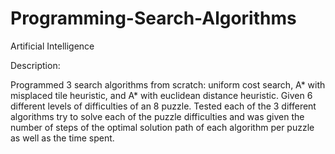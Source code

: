 # Programming-Search-Algorithms
Artificial Intelligence

Description:

Programmed 3 search algorithms from scratch: uniform cost search, A* with misplaced tile heuristic, and A* with euclidean distance heuristic. Given 6 different levels of difficulties of an 8 puzzle. Tested each of the 3 different algorithms try to solve each of the puzzle difficulties and was given the number of steps of the optimal solution path of each algorithm per puzzle as well as the time spent.
